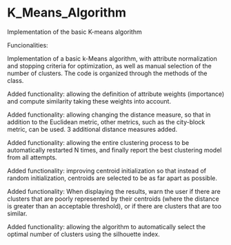 # K_Means_Algorithm
Implementation of the basic K-means algorithm

Funcionalities:

Implementation of a basic k-Means algorithm, with attribute normalization and stopping criteria for optimization, as well as manual selection of the number of clusters. The code is organized through the methods of the class.

Added functionality: allowing the definition of attribute weights (importance) and compute similarity taking these weights into account.

Added functionality: allowing changing the distance measure, so that in addition to the Euclidean metric, other metrics, such as the city-block metric, can be used. 3 additional distance measures added.

Added functionality: allowing the entire clustering process to be automatically restarted N times, and finally report the best clustering model from all attempts.

Added functionality: improving centroid initialization so that instead of random initialization, centroids are selected to be as far apart as possible.

Added functionality: When displaying the results, warn the user if there are clusters that are poorly represented by their centroids (where the distance is greater than an acceptable threshold), or if there are clusters that are too similar.

Added functionality: allowing the algorithm to automatically select the optimal number of clusters using the silhouette index.
